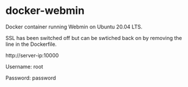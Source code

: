 # docker-webmin
Docker container running Webmin on Ubuntu 20.04 LTS.

SSL has been switched off but can be swtiched back on by removing the line in the Dockerfile.

http://server-ip:10000

Username: root

Password: password
